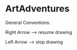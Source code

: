 # ArtAdventures

General Conventions:

Right Arrow --> resume drawing

Left Arrow --> stop drawing

